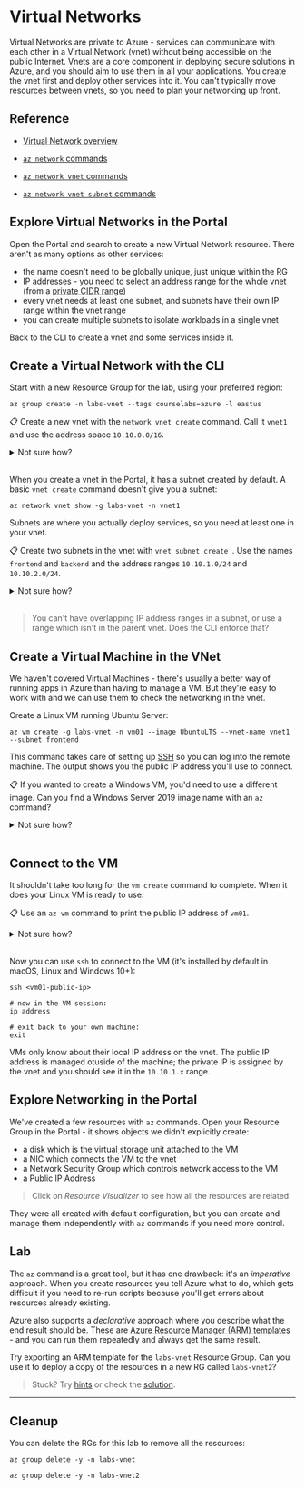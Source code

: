 # Virtual Networks

Virtual Networks are private to Azure - services can communicate with each other in a Virtual Network (vnet) without being accessible on the public Internet. Vnets are a core component in deploying secure solutions in Azure, and you should aim to use them in all your applications. You create the vnet first and deploy other services into it. You can't typically move resources between vnets, so you need to plan your networking up front.

## Reference

- [Virtual Network overview](https://docs.microsoft.com/en-gb/azure/virtual-network/)

- [`az network` commands](https://docs.microsoft.com/en-us/cli/azure/network?view=azure-cli-latest)

- [`az network vnet` commands](https://docs.microsoft.com/en-us/cli/azure/network/vnet?view=azure-cli-latest)

- [`az network vnet subnet` commands](https://docs.microsoft.com/en-us/cli/azure/network/vnet/subnet?view=azure-cli-latest)

## Explore Virtual Networks in the Portal

Open the Portal and search to create a new Virtual Network resource. There aren't as many options as other services:

- the name doesn't need to be globally unique, just unique within the RG
- IP addresses - you need to select an address range for the whole vnet (from a [private CIDR range](https://en.wikipedia.org/wiki/Private_network#Private_IPv4_addresses))
- every vnet needs at least one subnet, and subnets have their own IP range within the vnet range
- you can create multiple subnets to isolate workloads in a single vnet

Back to the CLI to create a vnet and some services inside it.

## Create a Virtual Network with the CLI

Start with a new Resource Group for the lab, using your preferred region:

```
az group create -n labs-vnet --tags courselabs=azure -l eastus
```

📋 Create a new vnet with the `network vnet create` command. Call it `vnet1` and use the address space `10.10.0.0/16`.

<details>
  <summary>Not sure how?</summary>

Start with the help:

```
az network vnet create --help
```

You need to specify the RG, vnet name and address prefix:

```
az network vnet create -g labs-vnet -n vnet1 --address-prefix "10.10.0.0/16"
```

</details><br/>

When you create a vnet in the Portal, it has a subnet created by default. A basic `vnet create` command doesn't give you a subnet:

```
az network vnet show -g labs-vnet -n vnet1
```

Subnets are where you actually deploy services, so you need at least one in your vnet.

📋 Create two subnets in the vnet with `vnet subnet create `. Use the names `frontend` and `backend` and the address ranges `10.10.1.0/24` and `10.10.2.0/24`.

<details>
  <summary>Not sure how?</summary>

Subnets have their own help text:

```
az network vnet subnet create --help
```

You need to specify the RG, vnet, subnet name and address range:

```
az network vnet subnet create -g labs-vnet --vnet-name vnet1 -n frontend --address-prefix "10.10.1.0/24"

az network vnet subnet create -g labs-vnet --vnet-name vnet1 -n backend --address-prefix "10.10.2.0/24"
```

</details><br/>

> You can't have overlapping IP address ranges in a subnet, or use a range which isn't in the parent vnet. Does the CLI enforce that?

## Create a Virtual Machine in the VNet

We haven't covered Virtual Machines - there's usually a better way of running apps in Azure than having to manage a VM. But they're easy to work with and we can use them to check the networking in the vnet.

Create a Linux VM running Ubuntu Server:

```
az vm create -g labs-vnet -n vm01 --image UbuntuLTS --vnet-name vnet1 --subnet frontend
```

This command takes care of setting up [SSH](https://en.wikipedia.org/wiki/Secure_Shell) so you can log into the remote machine. The output shows you the public IP address you'll use to connect.

📋 If you wanted to create a Windows VM, you'd need to use a different image. Can you find a Windows Server 2019 image name with an `az` command?

<details>
  <summary>Not sure how?</summary>

Use the `az vm image` commands to work with available VM images:

```
az vm image list --help
```

Listing all images will take a while, so you can filter the OS name using the `offer` parameter:

```
az vm image list --offer  Windows -o table
```

You'll see lots of images with long names - but you can use the alias in the `vm create` command. The Windows Server 2019 image is called `Win2019Datacenter`.

</details><br/>

## Connect to the VM

It shouldn't take too long for the `vm create` command to complete. When it does your Linux VM is ready to use.

📋 Use an `az vm` command to print the public IP address of `vm01`.

<details>
  <summary>Not sure how?</summary>

The `show` command prints the basic information about a resource:

```
az vm show -g labs-vnet -n vm01
```

You'll see lots of data, but not the public IP address. Run `az vm show --help` and you'll see there's a `--show-details` option. You can use that with a query to print just the public IP address:

```
az vm show -g labs-vnet -n vm01 --show-details --query publicIps -o tsv
```

</details><br/>

Now you can use `ssh` to connect to the VM (it's installed by default in macOS, Linux and Windows 10+):

```
ssh <vm01-public-ip>

# now in the VM session:
ip address

# exit back to your own machine:
exit
```

VMs only know about their local IP address on the vnet. The public IP address is managed otuside of the machine; the private IP is assigned by the vnet and you should see it in the `10.10.1.x` range.

## Explore Networking in the Portal

We've created a few resources with `az` commands. Open your Resource Group in the Portal - it shows objects we didn't explicitly create:

- a disk which is the virtual storage unit attached to the VM
- a NIC which connects the VM to the vnet
- a Network Security Group which controls network access to the VM
- a Public IP Address

> Click on _Resource Visualizer_ to see how all the resources are related.

They were all created with default configuration, but you can create and manage them independently with `az` commands if you need more control.

## Lab

The `az` command is a great tool, but it has one drawback: it's an _imperative_ approach. When you create resources you tell Azure what to do, which gets difficult if you need to re-run scripts because you'll get errors about resources already existing.

Azure also supports a _declarative_ approach where you describe what the end result should be. These are [Azure Resource Manager (ARM) templates](https://docs.microsoft.com/en-us/azure/azure-resource-manager/templates/) - and you can run them repeatedly and always get the same result.

Try exporting an ARM template for the `labs-vnet` Resource Group. Can you use it to deploy a copy of the resources in a new RG called `labs-vnet2`?

> Stuck? Try [hints](hints.md) or check the [solution](solution.md).

___

## Cleanup

You can delete the RGs for this lab to remove all the resources:

```
az group delete -y -n labs-vnet

az group delete -y -n labs-vnet2
```